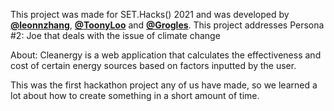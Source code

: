 This project was made for SET.Hacks() 2021 and was developed by **[@leonnzhang](https://github.com/leonnzhang)**, **[@ToonyLoo](https://github.com/Toonyloo)** and **[@Grogles](https://github.com/Grogles)**.
This project addresses Persona #2: Joe that deals with the issue of climate change


About:
Cleanergy is a web application that calculates the effectiveness and cost of certain energy sources based on factors inputted by the user.


This was the first hackathon project any of us have made, so we learned a lot about how to create something in a short amount of time.
